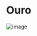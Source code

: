 # Ouro
![image](https://github.com/AndreCoutinhom/computer_board_periodic_table/assets/91290799/1c5566fb-c0f7-4448-8ade-a08eb1b80ced)
